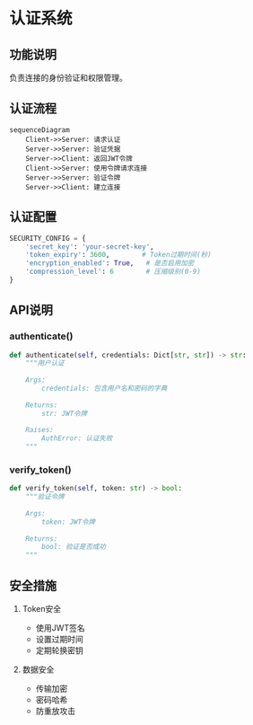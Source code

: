 # 认证系统

## 功能说明
负责连接的身份验证和权限管理。

## 认证流程
```mermaid
sequenceDiagram
    Client->>Server: 请求认证
    Server->>Server: 验证凭据
    Server->>Client: 返回JWT令牌
    Client->>Server: 使用令牌请求连接
    Server->>Server: 验证令牌
    Server->>Client: 建立连接
```

## 认证配置
```python
SECURITY_CONFIG = {
    'secret_key': 'your-secret-key',
    'token_expiry': 3600,        # Token过期时间(秒)
    'encryption_enabled': True,   # 是否启用加密
    'compression_level': 6        # 压缩级别(0-9)
}
```

## API说明

### authenticate()
```python
def authenticate(self, credentials: Dict[str, str]) -> str:
    """用户认证
    
    Args:
        credentials: 包含用户名和密码的字典
        
    Returns:
        str: JWT令牌
        
    Raises:
        AuthError: 认证失败
    """
```

### verify_token()
```python
def verify_token(self, token: str) -> bool:
    """验证令牌
    
    Args:
        token: JWT令牌
        
    Returns:
        bool: 验证是否成功
    """
```

## 安全措施
1. Token安全
   - 使用JWT签名
   - 设置过期时间
   - 定期轮换密钥

2. 数据安全
   - 传输加密
   - 密码哈希
   - 防重放攻击 